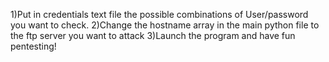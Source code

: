 1)Put in credentials text file the possible combinations of User/password you want to check.
2)Change the hostname array in the main python file to the ftp server you want to attack
3)Launch the program and have fun pentesting!

